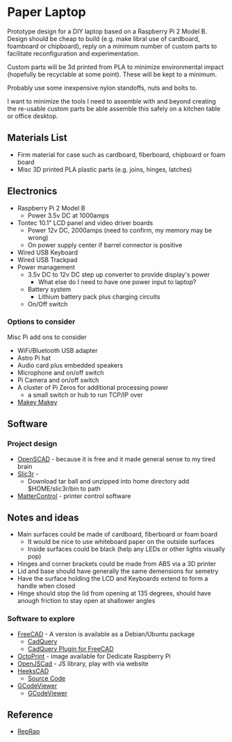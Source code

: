 
# Paper Laptop

Prototype design for a DIY laptop based on a Raspberry Pi 2 Model B. Design should be cheap to build (e.g. make libral use of cardboard, foamboard or chipboard), reply on a minimum number of custom parts to facilitate reconfiguration and experimentation.

Custom parts will be 3d printed from PLA to minimize environmental impact (hopefully be recyclable at some point). These will be kept to a minimum.

Probably use some inexpensive nylon standoffs, nuts and bolts to.

I want to minimize the tools I need to assemble with and beyond creating the re-usable custom parts be able assemble this safely on a kitchen table or office desktop.

## Materials List

+ Firm material for case such as cardboard, fiberboard, chipboard or foam board
+ Misc 3D printed PLA plastic parts (e.g. joins, hinges, latches)


## Electronics

+ Raspberry Pi 2 Model B
    + Power 3.5v DC at 1000amps
+ Tontec 10.1" LCD panel and video driver boards
    + Power 12v DC, 2000amps (need to confirm, my memory may be wrong)
    + On power supply center if barrel connector is positive
+ Wired USB Keyboard 
+ Wired USB Trackpad
+ Power management
    + 3.5v DC to 12v DC step up converter to provide display's power
        + What else do I need to have one power input to laptop?
    + Battery system
        + Lithium battery pack plus charging circuits
    + On/Off switch

### Options to consider

Misc Pi add ons to consider

+ WiFi/Bluetooth USB adapter
+ Astro Pi hat
+ Audio card plus embedded speakers
+ Microphone and on/off switch
+ Pi Camera and on/off switch
+ A cluster of Pi Zeros for additional processing power
    + a small switch or hub to run TCP/IP over
+ [Makey Makey](http://www.makeymakey.com/)


## Software

### Project design

+ [OpenSCAD](http://www.openscad.org/) - because it is free and it made general sense to my tired brain
+ [Slic3r](http://slic3r.org/) - 
    + Download tar ball and unzipped into home directory add $HOME/slic3r/bin to path
+ [MatterControl](http://www.mattercontrol.com/articles/mattercontrol-getting-started) - printer control software


## Notes and ideas

+ Main surfaces could be made of cardboard, fiberboard or foam board
    + It would be nice to use whiteboard paper on the outside surfaces
    + Inside surfaces could be black (help any LEDs or other lights visually pop)
+ Hinges and corner brackets could be made from ABS via a 3D printer
+ Lid and base should have generally the same demensions for semetry
+ Have the surface holding the LCD and Keyboards extend to form a handle when closed
+ Hinge should stop the lid from opening at 135 degrees, should have anough friction to stay open at shallower angles

### Software to explore

+ [FreeCAD](http://www.freecadweb.org/) - A version is available as a Debian/Ubuntu package
    + [CadQuery](https://github.com/dcowden/cadquery)
    + [CadQuery Plugin for FreeCAD](https://github.com/jmwright/cadquery-freecad-module)
+ [OctoPrint](http://octoprint.org/) - image available for Dedicate Raspberry Pi
+ [OpenJSCad](http://openjscad.org/) - JS library, play with via website
+ [HeeksCAD](https://sites.google.com/site/heekscad/)
    + [Source Code](https://github.com/Heeks/heekscad)
+ [GCodeViewer](https://github.com/hudbrog/gCodeViewer)
    + [GCodeViewer](http://gcode.ws/)

## Reference

+ [RepRap](http://reprap.org/wiki/Useful_Software_Packages)

